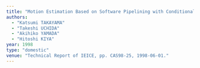 ```yaml
---
title: "Motion Estimation Based on Software Pipelining with Conditional Branches"
authors:
  - "Katsumi TAKAYAMA"
  - "Takeshi UCHIDA"
  - "Akihiko YAMADA"
  - "Hitoshi KIYA"
year: 1998
type: "domestic"
venue: "Technical Report of IEICE, pp. CAS98-25, 1998-06-01."
---
```

